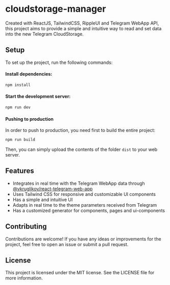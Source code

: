 # cloudstorage-manager

Created with ReactJS, TailwindCSS, RippleUI and Telegram WebApp API, this project aims to provide a simple and intuitive
way to read and set data into the new Telegram CloudStorage.

## Setup

To set up the project, run the following commands:

#### Install dependencies:

```bash
npm install

```

#### Start the development server:

```bash
npm run dev

```

#### Pushing to production

In order to push to production, you need first to build the entire project:

```bash
npm run build

```

Then, you can simply upload the contents of the folder `dist` to your web server.

## Features

- Integrates in real time with the Telegram WebApp data
  through [@vkruglikov/react-telegram-web-app](https://github.com/vkruglikov/react-telegram-web-app)
- Uses Tailwind CSS for responsive and customizable UI components
- Has a simple and intuitive UI
- Adapts in real time to the theme parameters received from Telegram
- Has a customized generator for components, pages and ui-components

## Contributing

Contributions are welcome! If you have any ideas or improvements for the project, feel free to open an issue or submit a
pull request.

## License

This project is licensed under the MIT license. See the LICENSE file for more information.